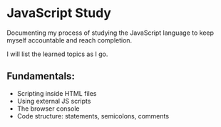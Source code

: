# JavaScript Study

Documenting my process of studying the JavaScript language to keep myself accountable and reach completion.

I will list the learned topics as I go.

## Fundamentals:

- Scripting inside HTML files
- Using external JS scripts
- The browser console
- Code structure: statements, semicolons, comments